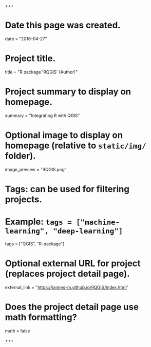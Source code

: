 +++
# Date this page was created.
date = "2016-04-27"

# Project title.
title = "R package 'RQGIS' (Author)"

# Project summary to display on homepage.
summary = "Integrating R with QGIS"

# Optional image to display on homepage (relative to `static/img/` folder).
image_preview = "RQGIS.png"

# Tags: can be used for filtering projects.
# Example: `tags = ["machine-learning", "deep-learning"]`
tags = ["QGIS", "R-package"]

# Optional external URL for project (replaces project detail page).
external_link = "https://jannes-m.github.io/RQGIS/index.html"

# Does the project detail page use math formatting?
math = false

+++

